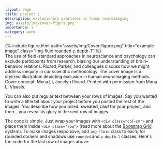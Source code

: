 ```yaml
---
layout: page
title: project 1
description: exclusionary practices in human neuroimaging
img: assets/img/Cover-figure.png
importance: 1
category: work
---
```


<div class="row">
    <div class="col-sm mt-3 mt-md-0">
        {% include figure.html path="assets/img/Cover-figure.png" title="example image" class="img-fluid rounded z-depth-1" %}
    </div>
</div>
<div class="caption">
    The use of field-standard approaches in neuroscience and psychology can exclude participants from research, biasing our understanding of brain–behavior relations. Ricard, Parker, and colleagues discuss how we might address inequity in our scientific methodology. The cover image is a stylized illustration depicting exclusion in human neuroimaging methods. Cover concept: Mona Li, Jocelyn Ricard. Printed with permission from Mona Li Visuals.
</div>

You can also put regular text between your rows of images.
Say you wanted to write a little bit about your project before you posted the rest of the images.
You describe how you toiled, sweated, *bled* for your project, and then... you reveal its glory in the next row of images.




The code is simple.
Just wrap your images with `<div class="col-sm">` and place them inside `<div class="row">` (read more about the <a href="https://getbootstrap.com/docs/4.4/layout/grid/">Bootstrap Grid</a> system).
To make images responsive, add `img-fluid` class to each; for rounded corners and shadows use `rounded` and `z-depth-1` classes.
Here's the code for the last row of images above:
